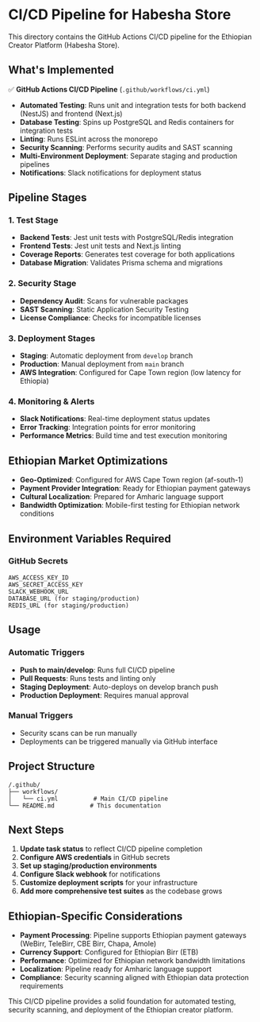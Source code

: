 # CI/CD Pipeline for Habesha Store

This directory contains the GitHub Actions CI/CD pipeline for the Ethiopian Creator Platform (Habesha Store).

## What's Implemented

✅ **GitHub Actions CI/CD Pipeline** (`.github/workflows/ci.yml`)
- **Automated Testing**: Runs unit and integration tests for both backend (NestJS) and frontend (Next.js)
- **Database Testing**: Spins up PostgreSQL and Redis containers for integration tests
- **Linting**: Runs ESLint across the monorepo
- **Security Scanning**: Performs security audits and SAST scanning
- **Multi-Environment Deployment**: Separate staging and production pipelines
- **Notifications**: Slack notifications for deployment status

## Pipeline Stages

### 1. Test Stage
- **Backend Tests**: Jest unit tests with PostgreSQL/Redis integration
- **Frontend Tests**: Jest unit tests and Next.js linting
- **Coverage Reports**: Generates test coverage for both applications
- **Database Migration**: Validates Prisma schema and migrations

### 2. Security Stage
- **Dependency Audit**: Scans for vulnerable packages
- **SAST Scanning**: Static Application Security Testing
- **License Compliance**: Checks for incompatible licenses

### 3. Deployment Stages
- **Staging**: Automatic deployment from `develop` branch
- **Production**: Manual deployment from `main` branch
- **AWS Integration**: Configured for Cape Town region (low latency for Ethiopia)

### 4. Monitoring & Alerts
- **Slack Notifications**: Real-time deployment status updates
- **Error Tracking**: Integration points for error monitoring
- **Performance Metrics**: Build time and test execution monitoring

## Ethiopian Market Optimizations

- **Geo-Optimized**: Configured for AWS Cape Town region (af-south-1)
- **Payment Provider Integration**: Ready for Ethiopian payment gateways
- **Cultural Localization**: Prepared for Amharic language support
- **Bandwidth Optimization**: Mobile-first testing for Ethiopian network conditions

## Environment Variables Required

### GitHub Secrets
```
AWS_ACCESS_KEY_ID
AWS_SECRET_ACCESS_KEY
SLACK_WEBHOOK_URL
DATABASE_URL (for staging/production)
REDIS_URL (for staging/production)
```

## Usage

### Automatic Triggers
- **Push to main/develop**: Runs full CI/CD pipeline
- **Pull Requests**: Runs tests and linting only
- **Staging Deployment**: Auto-deploys on develop branch push
- **Production Deployment**: Requires manual approval

### Manual Triggers
- Security scans can be run manually
- Deployments can be triggered manually via GitHub interface

## Project Structure
```
/.github/
├── workflows/
│   └── ci.yml          # Main CI/CD pipeline
└── README.md          # This documentation
```

## Next Steps

1. **Update task status** to reflect CI/CD pipeline completion
2. **Configure AWS credentials** in GitHub secrets
3. **Set up staging/production environments**
4. **Configure Slack webhook** for notifications
5. **Customize deployment scripts** for your infrastructure
6. **Add more comprehensive test suites** as the codebase grows

## Ethiopian-Specific Considerations

- **Payment Processing**: Pipeline supports Ethiopian payment gateways (WeBirr, TeleBirr, CBE Birr, Chapa, Amole)
- **Currency Support**: Configured for Ethiopian Birr (ETB)
- **Performance**: Optimized for Ethiopian network bandwidth limitations
- **Localization**: Pipeline ready for Amharic language support
- **Compliance**: Security scanning aligned with Ethiopian data protection requirements

This CI/CD pipeline provides a solid foundation for automated testing, security scanning, and deployment of the Ethiopian creator platform.
